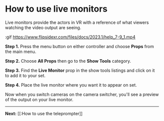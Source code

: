 # How to use live monitors

Live monitors provide the actors in VR with a reference of what viewers watching the video output are seeing.

:gif https://www.flipsidexr.com/files/docs/2023.1/help_7-9_1.mp4

**Step 1.** Press the menu button on either controller and choose **Props** from the main menu.

**Step 2.** Choose **All Props** then go to the **Show Tools** category.

**Step 3.** Find the **Live Monitor** prop in the show tools listings and click on it to add it to your set.

**Step 4.** Place the live monitor where you want it to appear on set.

Now when you switch cameras on the camera switcher, you'll see a preview of the output on your live monitor.

---

**Next:** [[:How to use the teleprompter]]
